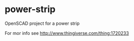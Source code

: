 # power-strip

OpenSCAD project for a power strip

For mor info see http://www.thingiverse.com/thing:1720233
